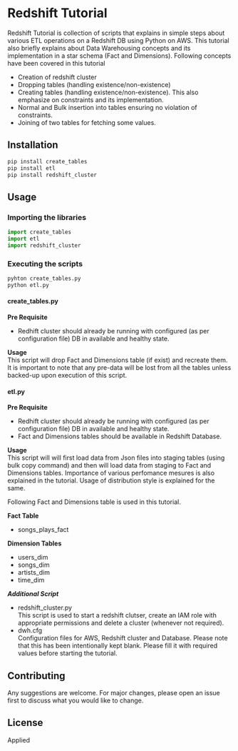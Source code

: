 # Redshift Tutorial

Redshift Tutorial is collection of scripts that explains in simple steps about various ETL operations on a Redshift DB using Python on AWS. This tutorial also briefly explains about Data Warehousing concepts and its implementation in a star schema (Fact and Dimensions).
Following concepts have been covered in this tutorial
* Creation of redshift cluster
* Dropping tables (handling existence/non-existence)
* Creating tables (handling existence/non-existence). This also emphasize on constraints and its implementation.
* Normal and Bulk insertion into tables ensuring no violation of constraints.
* Joining of two tables for fetching some values.

     
## Installation

```python
pip install create_tables
pip install etl
pip install redshift_cluster
```

## Usage

### Importing the libraries
```python
import create_tables
import etl
import redshift_cluster

```
### Executing the scripts
```python
pyhton create_tables.py
python etl.py
```
#### create_tables.py
**Pre Requisite**  
* Redhift cluster should already be running with configured (as per configuration file) DB in available and healthy state. 

**Usage**  
This script will drop Fact and Dimensions table (if exist) and recreate them. It is important to note that any pre-data will be lost from all the tables unless backed-up upon execution of this script.

#### etl.py
**Pre Requisite**  
* Redhift cluster should already be running with configured (as per configuration file) DB in available and healthy state.
* Fact and Dimensions tables should be available in Redshift Database.

**Usage**  
This script will will first load data from Json files into staging tables (using bulk copy command) and then will load data from staging to Fact and Dimensions tables.
Importance of various perfomance mesures is also explained in the tutorial. Usage of distribution style is explained for the same. 

Following Fact and Dimensions table is used in this tutorial.  

**Fact Table**
* songs_plays_fact

**Dimension Tables**
* users_dim
* songs_dim
* artists_dim
* time_dim

***Additional Script***

* redshift_cluster.py  
This script is used to start a redshift clutser, create an IAM role with appropriate permissions and delete a cluster (whenever not required). 
* dwh.cfg  
Configuration files for AWS, Redshift cluster and Database. Please note that this has been intentionally kept blank. Please fill it with required values before starting the tutorial.

## Contributing
Any suggestions are welcome. For major changes, please open an issue first to discuss what you would like to change.   

## License
Applied